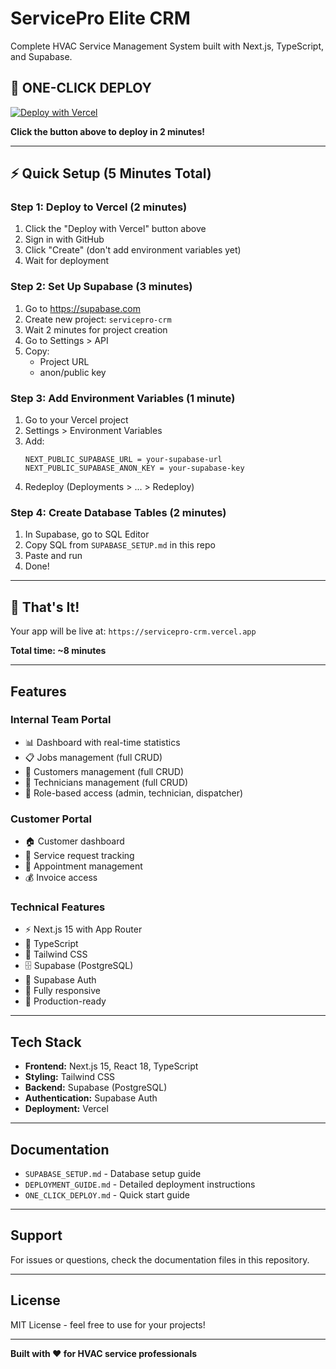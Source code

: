 # ServicePro Elite CRM

Complete HVAC Service Management System built with Next.js, TypeScript, and Supabase.

## 🚀 ONE-CLICK DEPLOY

[![Deploy with Vercel](https://vercel.com/button)](https://vercel.com/new/clone?repository-url=https%3A%2F%2Fgithub.com%2Fvincehvac%2Fservicepro-crm&env=NEXT_PUBLIC_SUPABASE_URL,NEXT_PUBLIC_SUPABASE_ANON_KEY&envDescription=Supabase%20credentials%20required&envLink=https%3A%2F%2Fsupabase.com%2Fdocs%2Fguides%2Fgetting-started&project-name=servicepro-crm&repository-name=servicepro-crm)

**Click the button above to deploy in 2 minutes!**

---

## ⚡ Quick Setup (5 Minutes Total)

### Step 1: Deploy to Vercel (2 minutes)
1. Click the "Deploy with Vercel" button above
2. Sign in with GitHub
3. Click "Create" (don't add environment variables yet)
4. Wait for deployment

### Step 2: Set Up Supabase (3 minutes)
1. Go to https://supabase.com
2. Create new project: `servicepro-crm`
3. Wait 2 minutes for project creation
4. Go to Settings > API
5. Copy:
   - Project URL
   - anon/public key

### Step 3: Add Environment Variables (1 minute)
1. Go to your Vercel project
2. Settings > Environment Variables
3. Add:
   ```
   NEXT_PUBLIC_SUPABASE_URL = your-supabase-url
   NEXT_PUBLIC_SUPABASE_ANON_KEY = your-supabase-key
   ```
4. Redeploy (Deployments > ... > Redeploy)

### Step 4: Create Database Tables (2 minutes)
1. In Supabase, go to SQL Editor
2. Copy SQL from `SUPABASE_SETUP.md` in this repo
3. Paste and run
4. Done!

---

## 🎉 That's It!

Your app will be live at: `https://servicepro-crm.vercel.app`

**Total time: ~8 minutes**

---

## Features

### Internal Team Portal
- 📊 Dashboard with real-time statistics
- 📋 Jobs management (full CRUD)
- 👥 Customers management (full CRUD)
- 👷 Technicians management (full CRUD)
- 🔐 Role-based access (admin, technician, dispatcher)

### Customer Portal
- 🏠 Customer dashboard
- 📝 Service request tracking
- 📅 Appointment management
- 💰 Invoice access

### Technical Features
- ⚡ Next.js 15 with App Router
- 🔷 TypeScript
- 🎨 Tailwind CSS
- 🗄️ Supabase (PostgreSQL)
- 🔐 Supabase Auth
- 📱 Fully responsive
- 🚀 Production-ready

---

## Tech Stack

- **Frontend:** Next.js 15, React 18, TypeScript
- **Styling:** Tailwind CSS
- **Backend:** Supabase (PostgreSQL)
- **Authentication:** Supabase Auth
- **Deployment:** Vercel

---

## Documentation

- `SUPABASE_SETUP.md` - Database setup guide
- `DEPLOYMENT_GUIDE.md` - Detailed deployment instructions
- `ONE_CLICK_DEPLOY.md` - Quick start guide

---

## Support

For issues or questions, check the documentation files in this repository.

---

## License

MIT License - feel free to use for your projects!

---

**Built with ❤️ for HVAC service professionals**